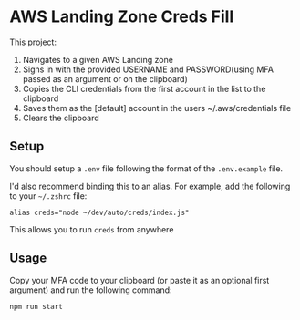# AWS Landing Zone Creds Fill

This project:
1. Navigates to a given AWS Landing zone
2. Signs in with the provided USERNAME and PASSWORD(using MFA passed as an argument or on the clipboard)
3. Copies the CLI credentials from the first account in the list to the clipboard
4. Saves them as the \[default\] account in the users ~/.aws/credentials file
5. Clears the clipboard

## Setup

You should setup a `.env` file following the format of the `.env.example` file.

I'd also recommend binding this to an alias. For example, add the following to your `~/.zshrc` file:

```shell
alias creds="node ~/dev/auto/creds/index.js"
```

This allows you to run `creds` from anywhere
## Usage

Copy your MFA code to your clipboard (or paste it as an optional first argument) and run the following command:

```shell
npm run start
```

